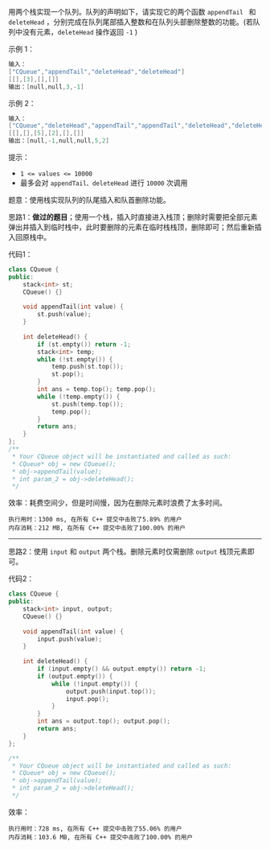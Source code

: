 用两个栈实现一个队列。队列的声明如下，请实现它的两个函数 `appendTail ` 和 `deleteHead` ，分别完成在队列尾部插入整数和在队列头部删除整数的功能。(若队列中没有元素，`deleteHead` 操作返回 `-1` )

示例 1：
```cpp
输入：
["CQueue","appendTail","deleteHead","deleteHead"]
[[],[3],[],[]]
输出：[null,null,3,-1]
```

示例 2：

```cpp
输入：
["CQueue","deleteHead","appendTail","appendTail","deleteHead","deleteHead"]
[[],[],[5],[2],[],[]]
输出：[null,-1,null,null,5,2]
```

提示：
-    `1 <= values <= 10000`
-    最多会对 `appendTail、deleteHead` 进行 `10000` 次调用


题意：使用栈实现队列的队尾插入和队首删除功能。

思路1：**做过的题目**；使用一个栈，插入时直接进入栈顶；删除时需要把全部元素弹出并插入到临时栈中，此时要删除的元素在临时栈栈顶，删除即可；然后重新插入回原栈中。

代码1：

```cpp
class CQueue {
public:
    stack<int> st;
    CQueue() {}
    
    void appendTail(int value) {
        st.push(value);
    }
    
    int deleteHead() {
        if (st.empty()) return -1;
        stack<int> temp;
        while (!st.empty()) {
            temp.push(st.top());
            st.pop();
        } 
        int ans = temp.top(); temp.pop();
        while (!temp.empty()) {
            st.push(temp.top());
            temp.pop();
        }
        return ans;
    }
};
/**
 * Your CQueue object will be instantiated and called as such:
 * CQueue* obj = new CQueue();
 * obj->appendTail(value);
 * int param_2 = obj->deleteHead();
 */
```

效率：耗费空间少，但是时间慢，因为在删除元素时浪费了太多时间。
```
执行用时：1300 ms, 在所有 C++ 提交中击败了5.89% 的用户
内存消耗：212 MB, 在所有 C++ 提交中击败了100.00% 的用户
```
---

思路2：使用 `input` 和 `output` 两个栈。删除元素时仅需删除 `output` 栈顶元素即可。

代码2：
```cpp
class CQueue {
public:
    stack<int> input, output;
    CQueue() {}
    
    void appendTail(int value) {
        input.push(value);
    }
    
    int deleteHead() {
        if (input.empty() && output.empty()) return -1;
        if (output.empty()) {
            while (!input.empty()) {
                output.push(input.top());
                input.pop();
            }
        }
        int ans = output.top(); output.pop();
        return ans;
    }
};

/**
 * Your CQueue object will be instantiated and called as such:
 * CQueue* obj = new CQueue();
 * obj->appendTail(value);
 * int param_2 = obj->deleteHead();
 */
```
效率：
```
执行用时：728 ms, 在所有 C++ 提交中击败了55.06% 的用户
内存消耗：103.6 MB, 在所有 C++ 提交中击败了100.00% 的用户
```
